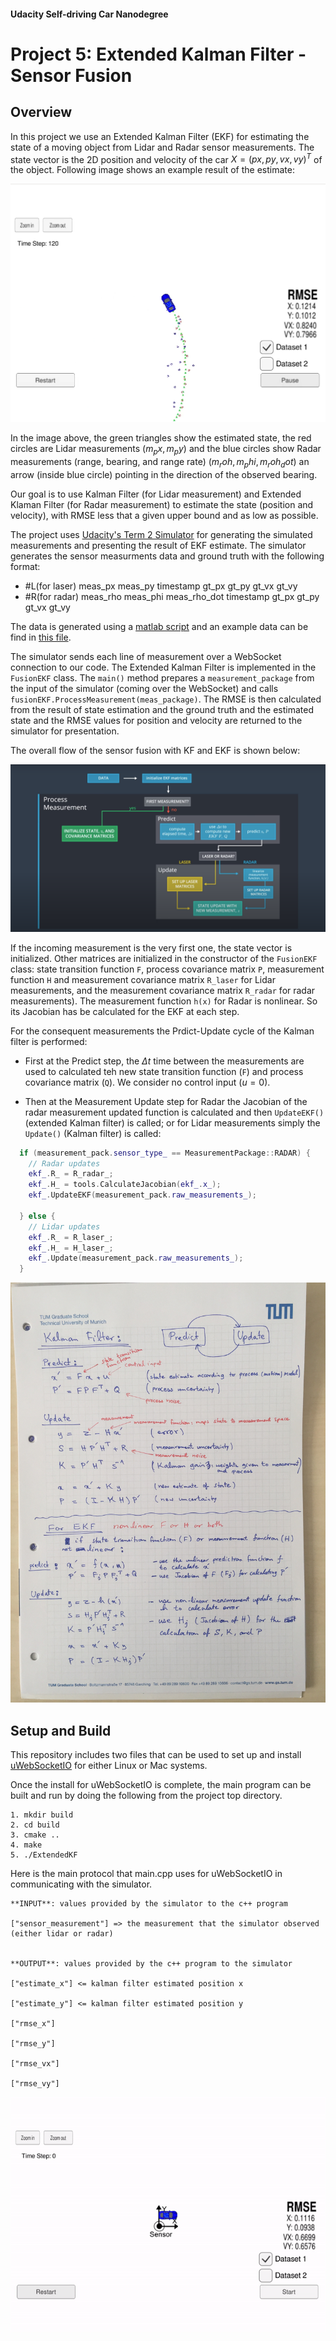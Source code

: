 #### Udacity Self-driving Car Nanodegree
# Project 5: Extended Kalman Filter - Sensor Fusion 



## Overview
In this project we use an Extended Kalman Filter (EKF) for estimating the state of a moving object from Lidar and Radar sensor measurements. The state vector is the 2D position and velocity of the car $X = (px, py, vx, vy)^T$ of the object. Following image shows an example result of the estimate: 

![State Estimation using EKF](./readme_files/ekf_state_estimation.png)

In the image above, the green triangles show the estimated state, the red circles are Lidar measurements $(m_px, m_py)$ and the blue circles show Radar measurements (range, bearing, and range rate) $(m_roh, m_phi, m_roh_dot)$ an arrow (inside blue circle) pointing in the direction of the observed bearing.

Our goal is to use Kalman Filter (for Lidar measurement) and Extended Klaman Filter (for Radar measurement) to estimate the state (position and velocity), with RMSE less that a given upper bound and as low as possible. 

The project uses [Udacity's Term 2 Simulator](https://github.com/udacity/self-driving-car-sim/releases) for generating the simulated measurements and presenting the result of EKF estimate. The simulator generates the sensor measurments data and ground truth with the following format: 

* #L(for laser) meas_px meas_py timestamp gt_px gt_py gt_vx gt_vy
* #R(for radar) meas_rho meas_phi meas_rho_dot timestamp gt_px gt_py gt_vx gt_vy

The data is generated using a [matlab script]((https://github.com/udacity/CarND-Mercedes-SF-Utilities)) and an example data can be find in [this file](./data/obj_pose-laser-radar-synthetic-input.txt). 

The simulator sends each line of measurement over a WebSocket connection to our code. The Extended Kalman Filter is implemented in the `FusionEKF` class. The `main()` method prepares a `measurement_package` from the input of the simulator (coming over the WebSocket) and calls `fusionEKF.ProcessMeasurement(meas_package)`. The RMSE is then calculated from the result of state estimation and the ground truth and the estimated state and the RMSE values for position and velocity are returned to the simulator for presentation. 

The overall flow of the sensor fusion with KF and EKF is shown below: 

![Overall control flow for Lidar/Radar sensor fusion using KF and EKF](./readme_files/overall_flow.png)

If the incoming measurement is the very first one, the state vector is initialized. Other matrices are initialized in the constructor of the `FusionEKF` class: state transition function `F`, process covariance matrix `P`, measurement function `H` and measurement covariance matrix `R_laser` for Lidar measurements, and the measurement covariance matrix `R_radar` for radar measurements). The measurement function `h(x)` for Radar is nonlinear. So its Jacobian has be calculated for the EKF at each step. 

For the consequent measurements the Prdict-Update cycle of the Kalman filter is performed: 

* First at the Predict step, the $\Delta t$ time between the measurements are used to calculated teh new state transition function (`F`) and process covariance matrix (`Q`). We consider no control input ($u = 0$).


* Then at the Measurement Update step for Radar the Jacobian of the radar measurement updated function is calculated and then  `UpdateEKF()` (extended Kalman filter) is called; or for Lidar measurements simply the `Update()` (Kalman filter) is called: 

```cpp
  if (measurement_pack.sensor_type_ == MeasurementPackage::RADAR) {
    // Radar updates
    ekf_.R_ = R_radar_;
    ekf_.H_ = tools.CalculateJacobian(ekf_.x_);
    ekf_.UpdateEKF(measurement_pack.raw_measurements_);

  } else {
    // Lidar updates
    ekf_.R_ = R_laser_;
    ekf_.H_ = H_laser_;
    ekf_.Update(measurement_pack.raw_measurements_);
  }
```

<!-- ![Kalman filter equations](./readme_files/kalman_filter_equations.jpg){height=200px width=200px} -->
<img src="./readme_files/kalman_filter_equations.jpg" width=640 />

## Setup and Build

This repository includes two files that can be used to set up and install [uWebSocketIO](https://github.com/uWebSockets/uWebSockets) for either Linux or Mac systems.

Once the install for uWebSocketIO is complete, the main program can be built and run by doing the following from the project top directory.
```
1. mkdir build
2. cd build
3. cmake ..
4. make
5. ./ExtendedKF
```

Here is the main protocol that main.cpp uses for uWebSocketIO in communicating with the simulator.

```
**INPUT**: values provided by the simulator to the c++ program

["sensor_measurement"] => the measurement that the simulator observed (either lidar or radar)


**OUTPUT**: values provided by the c++ program to the simulator

["estimate_x"] <= kalman filter estimated position x

["estimate_y"] <= kalman filter estimated position y

["rmse_x"]

["rmse_y"]

["rmse_vx"]

["rmse_vy"]
```

![Example run](./readme_files/ekf_screen_recording.gif)

